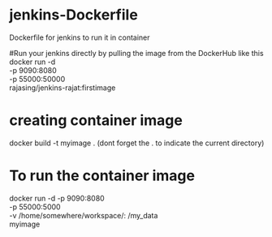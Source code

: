 # jenkins-Dockerfile
Dockerfile for jenkins to run it in container

#Run your jenkins directly by pulling the image from the DockerHub like this
 docker run -d \
    -p 9090:8080 \
    -p 55000:50000 \
    rajasing/jenkins-rajat:firstimage

# creating container image
docker build -t myimage . (dont forget the . to indicate the current directory)

# To run the container image

docker run -d -p 9090:8080 \
              -p 55000:5000 \
              -v /home/somewhere/workspace/: /my_data \
              myimage

